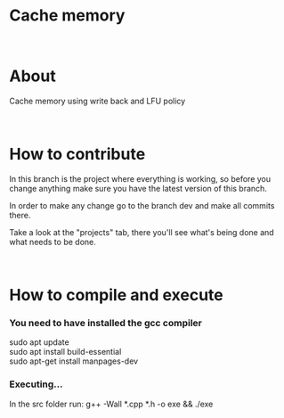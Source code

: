 # Cache memory

<br>

#  About

Cache memory using write back and LFU policy

<br>

# How to contribute

In this branch is the project where everything is working, so before you change anything make sure you have the latest version of this branch.

In order to make any change go to the branch dev and make all commits there.

Take a look at the "projects" tab, there you'll see what's being done and what needs to be done.

<br>

# How to compile and execute

### You need to have installed the gcc compiler <br>

sudo apt update <br>
sudo apt install build-essential <br>
sudo apt-get install manpages-dev <br>

### Executing...
In the src folder run:  g++ -Wall *.cpp *.h -o exe && ./exe
